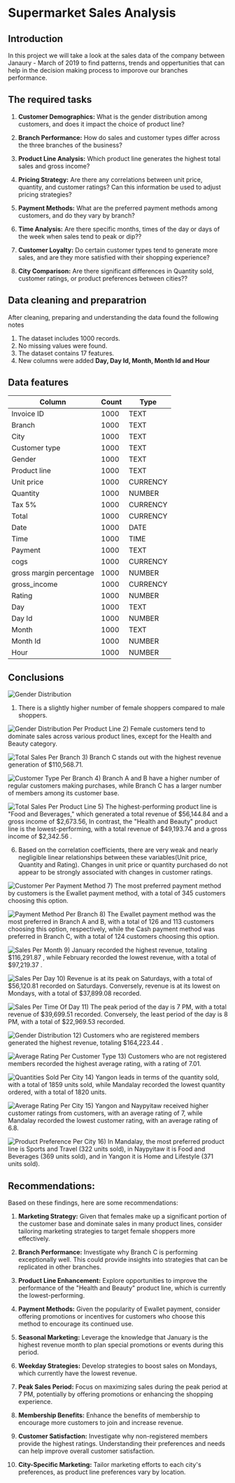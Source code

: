 # Supermarket Sales Analysis

## Introduction

In this project we will take a look at the sales data of the company between Janaury - March of 2019 to find patterns, trends and oppertunities that can help in the decision making process to imporove our branches performance.

## The required tasks

1) **Customer Demographics:** What is the gender distribution among customers, and does it impact the choice of product line?
 
2) **Branch Performance:** How do sales and customer types differ across the three branches of the business?

3) **Product Line Analysis:** Which product line generates the highest total sales and gross income?

4) **Pricing Strategy:** Are there any correlations between unit price, quantity, and customer ratings? Can this information be used to adjust pricing strategies?

5) **Payment Methods:** What are the preferred payment methods among customers, and do they vary by branch?

6) **Time Analysis:** Are there specific months, times of the day or days of the week when sales tend to peak or dip??

7) **Customer Loyalty:** Do certain customer types tend to generate more sales, and are they more satisfied with their shopping experience?

8) **City Comparison:** Are there significant differences in Quantity sold, customer ratings, or product preferences between cities??

## Data cleaning and preparatrion

After cleaning, preparing and understanding the data found the following notes

1) The dataset includes 1000 records.
2) No missing values were found.
3) The dataset contains 17 features.
4) New columns were added **Day, Day Id, Month, Month Id and Hour**

## Data features

| Column | Count | Type |
| ------ | ----- | ---- |
| Invoice ID | 1000 | TEXT |
| Branch | 1000 | TEXT |
| City | 1000 | TEXT |
| Customer type | 1000 | TEXT |
| Gender | 1000 | TEXT |
| Product line | 1000 | TEXT |
| Unit price | 1000 | CURRENCY |
| Quantity | 1000 | NUMBER |
| Tax 5% | 1000 | CURRENCY |
| Total | 1000 | CURRENCY |
| Date | 1000 | DATE |
| Time | 1000 | TIME |
| Payment | 1000 | TEXT |
| cogs | 1000 | CURRENCY | 
| gross margin percentage | 1000 | NUMBER |
| gross_income | 1000 | CURRENCY |
| Rating | 1000 | NUMBER |
| Day | 1000 | TEXT |
| Day Id | 1000 | NUMBER |
| Month | 1000 | TEXT |
| Month Id | 1000 | NUMBER |
| Hour | 1000 | NUMBER |

## Conclusions

![Gender Distribution](https://github.com/ahadel943/supermarket_sales_analysis/blob/main/assets/gender_distribution.jpg)
1) There is a slightly higher number of female shoppers compared to male shoppers.

![Gender Distribution Per Product Line](https://github.com/ahadel943/supermarket_sales_analysis/blob/main/assets/gender_distribution_per_product_line.jpg)
2) Female customers tend to dominate sales across various product lines, except for the Health and Beauty category.

![Total Sales Per Branch](https://github.com/ahadel943/supermarket_sales_analysis/blob/main/assets/total_sales_per_branch.jpg)
3) Branch C stands out with the highest revenue generation of $110,568.71.

![Customer Type Per Branch](https://github.com/ahadel943/supermarket_sales_analysis/blob/main/assets/customer_type_per_branch.jpg)
4) Branch A and B have a higher number of regular customers making purchases, while Branch C has a larger number of members among its customer base.

![Total Sales Per Product Line](https://github.com/ahadel943/supermarket_sales_analysis/blob/main/assets/total_sales_per_product_line.jpg)
5) The highest-performing product line is "Food and Beverages," which generated a total revenue of $56,144.84 and a gross income of $2,673.56, In contrast, the "Health and Beauty" product line is the lowest-performing, with a total revenue of $49,193.74 and a gross income of $2,342.56 .

6) Based on the correlation coefficients, there are very weak and nearly negligible linear relationships between these variables(Unit price, Quantity and Rating). Changes in unit price or quantity purchased do not appear to be strongly associated with changes in customer ratings.

![Customer Per Payment Method](https://github.com/ahadel943/supermarket_sales_analysis/blob/main/assets/customer_per_payment_methodjpg.jpg)
7) The most preferred payment method by customers is the Ewallet payment method, with a total of 345 customers choosing this option.

![Payment Method Per Branch](https://github.com/ahadel943/supermarket_sales_analysis/blob/main/assets/payment_method_per_branch.jpg)
8) The Ewallet payment method was the most preferred in Branch A and B, with a total of 126 and 113 customers choosing this option, respectively, while the Cash payment method was preferred in Branch C, with a total of 124 customers choosing this option.

![Sales Per Month](https://github.com/ahadel943/supermarket_sales_analysis/blob/main/assets/sales_per_month.jpg)
9) January recorded the highest revenue, totaling $116,291.87 , while February recorded the lowest revenue, with a total of $97,219.37 .

![Sales Per Day]([https://github.com/ahadel943/supermarket_sales_analysis/blob/main/assets/sales_per_month.jpg](https://github.com/ahadel943/supermarket_sales_analysis/blob/main/assets/sales_per_day.jpg))
10) Revenue is at its peak on Saturdays, with a total of $56,120.81  recorded on Saturdays. Conversely, revenue is at its lowest on Mondays, with a total of $37,899.08 recorded.

![Sales Per Time Of Day]([https://github.com/ahadel943/supermarket_sales_analysis/blob/main/assets/sales_per_month.jpg](https://github.com/ahadel943/supermarket_sales_analysis/blob/main/assets/sales_by_time_of_day.jpg))
11) The peak period of the day is 7 PM, with a total revenue of $39,699.51 recorded. Conversely, the least period of the day is 8 PM, with a total of $22,969.53 recorded.

![Gender Distribution]([https://github.com/ahadel943/supermarket_sales_analysis/blob/main/assets/sales_per_month.jpg](https://github.com/ahadel943/supermarket_sales_analysis/blob/main/assets/sales_by_customer_type.jpg))
12) Customers who are registered members generated the highest revenue, totaling $164,223.44 .

![Average Rating Per Customer Type](https://github.com/ahadel943/supermarket_sales_analysis/blob/main/assets/avg_rating_per_cutomer_type.jpg)
13) Customers who are not registered members recorded the highest average rating, with a rating of 7.01.

![Quantities Sold Per City](https://github.com/ahadel943/supermarket_sales_analysis/blob/main/assets/quantities_sold_per_city.jpg)
14) Yangon leads in terms of the quantity sold, with a total of 1859 units sold, while Mandalay recorded the lowest quantity ordered, with a total of 1820 units.

![Average Rating Per City](https://github.com/ahadel943/supermarket_sales_analysis/blob/main/assets/avg_rating_per_city.jpg)
15) Yangon and Naypyitaw received higher customer ratings from customers, with an average rating of 7, while Mandalay recorded the lowest customer rating, with an average rating of 6.8.

![Product Preference Per City](https://github.com/ahadel943/supermarket_sales_analysis/blob/main/assets/product_preference_per_city.jpg)
16) In Mandalay, the most preferred product line is Sports and Travel (322 units sold), in Naypyitaw it is Food and Beverages (369 units  sold), and in Yangon it is Home and Lifestyle (371 units sold).

## Recommendations:

Based on these findings, here are some recommendations:

1) **Marketing Strategy:** Given that females make up a significant portion of the customer base and dominate sales in many product lines, consider tailoring marketing strategies to target female shoppers more effectively.

2) **Branch Performance:** Investigate why Branch C is performing exceptionally well. This could provide insights into strategies that can be replicated in other branches.

3) **Product Line Enhancement:** Explore opportunities to improve the performance of the "Health and Beauty" product line, which is currently the lowest-performing.

4) **Payment Methods:** Given the popularity of Ewallet payment, consider offering promotions or incentives for customers who choose this method to encourage its continued use.

5) **Seasonal Marketing:** Leverage the knowledge that January is the highest revenue month to plan special promotions or events during this period.

6) **Weekday Strategies:** Develop strategies to boost sales on Mondays, which currently have the lowest revenue.

7) **Peak Sales Period:** Focus on maximizing sales during the peak period at 7 PM, potentially by offering promotions or enhancing the shopping experience.

8) **Membership Benefits:** Enhance the benefits of membership to encourage more customers to join and increase revenue.

9) **Customer Satisfaction:** Investigate why non-registered members provide the highest ratings. Understanding their preferences and needs can help improve overall customer satisfaction.

10) **City-Specific Marketing:** Tailor marketing efforts to each city's preferences, as product line preferences vary by location.
